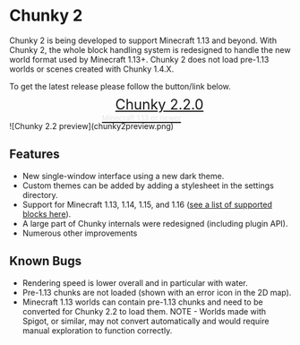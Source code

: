 # Chunky 2

Chunky 2 is being developed to support Minecraft 1.13 and beyond. With Chunky
2, the whole block handling system is redesigned to handle the new world
format used by Minecraft 1.13+. Chunky 2 does not load pre-1.13 worlds or
scenes created with Chunky 1.4.X.

To get the latest release please follow the button/link below.

<style>
btnsub{
  font-size:13px;
  line-height:5px;
  color:#e6e6e6;
}
.button{
  font-size:25px;
  line-height: 20px;
  padding-top:0.8rem;
  padding-bottom:0.6rem;
  padding-right:2rem;
  padding-left:2rem;
}
</style>
<center>
	<a href="https://chunky.lemaik.de/" class="button"> Chunky 2.2.0 <br><btnsub>Minecraft 1.13 or newer</btnsub></a>
</center>
![Chunky 2.2 preview](chunky2preview.png)

## Features

* New single-window interface using a new dark theme.
* Custom themes can be added by adding a stylesheet in the settings directory.
* Support for Minecraft 1.13, 1.14, 1.15, and 1.16 ([see a list of supported blocks here](https://chunky.lemaik.de/supported-blocks)).
* A large part of Chunky internals were redesigned (including plugin API).
* Numerous other improvements


## Known Bugs

* Rendering speed is lower overall and in particular with water.
* Pre-1.13 chunks are not loaded (shown with an error icon in the 2D map).
* Minecraft 1.13 worlds can contain pre-1.13 chunks and need to be converted
  for Chunky 2.2 to load them.
	NOTE - Worlds made with Spigot, or similar, may not convert automatically and would require manual exploration to function correctly.
